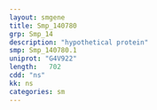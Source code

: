 ```yaml
---
layout: smgene
title: Smp_140780
grp: Smp_14
description: "hypothetical protein"
smp: Smp_140780.1
uniprot: "G4V922"
length:   702
cdd: "ns"
kk: ns
categories: sm
---
```

